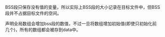 BSS段只保存没有值的变量，所以实际上BSS段的大小记录在目标文件中，但BSS段并不占据目标文件的空间。

声明全局数组会增加bss段的数值，不过一旦将数组增加初始值(即使只初始化前几个)，所有的数组都会被存到data中。